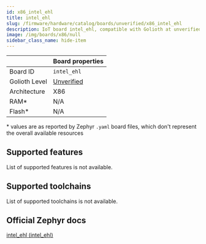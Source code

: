```yaml
---
id: x86_intel_ehl
title: intel_ehl
slug: /firmware/hardware/catalog/boards/unverified/x86_intel_ehl
description: IoT board intel_ehl, compatible with Golioth at unverified level.
image: /img/boards/x86/null
sidebar_class_name: hide-item
---
```


[//]: # (This is an auto-generated file, do not edit! Changes to it will be lost upon re-generation)



|                | Board properties     |
| -------------  | -------------------- |
| Board ID       | `intel_ehl` |
| Golioth Level  | [Unverified](/firmware/hardware#unverified-boards) |
| Architecture   | X86 |
| RAM*           | N/A |
| Flash*         | N/A |

\* values are as reported by Zephyr `.yaml` board files, which don't represent the overall available resources



## Supported features

List of supported features is not available.

## Supported toolchains

List of supported toolchains is not available.

## Official Zephyr docs

[intel_ehl (intel_ehl)](https://docs.zephyrproject.org/3.6.0/boards/x86/intel_ehl/doc/index.html)
